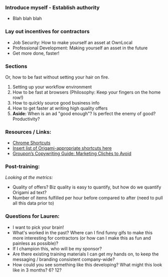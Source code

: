 ### Introduce myself - Establish authority

- Blah blah blah

### Lay out incentives for contractors

- Job Security: How to make yourself an asset at OwnLocal
- Professional Development: Making yourself an asset in the future
- Get more done, faster!

### Sections

Or, how to be fast without setting your hair on fire.

1. Setting up your workflow environment
2. How to be fast at browsers (Philosophy: Keep your fingers on the home row!)
3. How to quickly source good business info
4. How to get faster at writing high quality offers
5. **Aside:** When is an ad "good enough"? Is perfect the enemy of good? Productivity?

### Resources / Links:

- [Chrome Shortcuts](https://support.google.com/chrome/answer/157179?hl=en)
- [Insert list of Origami-appropriate shortcuts here](https://ownlocal.com)
- [Groupon’s Copywriting Guide: Marketing Clichés to Avoid](http://www.businessinsider.com/groupon-secret-sauce-2010-12?op=1/#aditional-marketing-clichs-and-crutches-to-avoid-4)

### Post-training:

*Looking at the metrics:*

- Quality of offers? Biz quality is easy to quantify, but how do we quantify Origami ad text?
- Number of items fulfilled per hour before compared to after (need to pull all this data prior to)

### Questions for Lauren:

- I want to pick your brain!
- What's worked in the past? Where can I find funny gifs to make this more interesting for contractors (or how can I make this as fun and painless as possible)?
- If I champion this, who will be my sponsor?
- Are there existing training materials I can get my hands on, to keep the messaging / branding consistent company-wide?
- How could you see something like this developing? What might this look like in 3 months? 6? 12?

